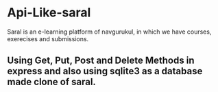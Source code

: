 # Api-Like-saral
Saral is an e-learning platform of navgurukul, in which we have courses, exerecises and submissions.

## Using Get, Put, Post and Delete Methods in express and also using sqlite3 as a database made clone of saral.
